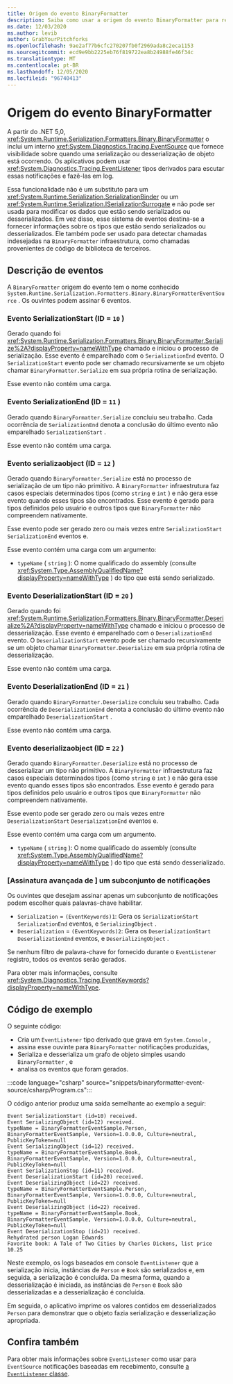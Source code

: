 ```yaml
---
title: Origem do evento BinaryFormatter
description: Saiba como usar a origem do evento BinaryFormatter para registrar quando a serialização ou desserialização estiver ocorrendo.
ms.date: 12/03/2020
ms.author: levib
author: GrabYourPitchforks
ms.openlocfilehash: 9ae2af77b6cfc270207fb0f2969ada8c2eca1153
ms.sourcegitcommit: ecd9e9bb2225eb76f819722ea8b24988fe46f34c
ms.translationtype: MT
ms.contentlocale: pt-BR
ms.lasthandoff: 12/05/2020
ms.locfileid: "96740413"
---
```

# <a name="binaryformatter-event-source"></a>Origem do evento BinaryFormatter

A partir do .NET 5,0, <xref:System.Runtime.Serialization.Formatters.Binary.BinaryFormatter> o inclui um interno <xref:System.Diagnostics.Tracing.EventSource> que fornece visibilidade sobre quando uma serialização ou desserialização de objeto está ocorrendo. Os aplicativos podem usar <xref:System.Diagnostics.Tracing.EventListener> tipos derivados para escutar essas notificações e fazê-las em log.

Essa funcionalidade não é um substituto para um <xref:System.Runtime.Serialization.SerializationBinder> ou um <xref:System.Runtime.Serialization.ISerializationSurrogate> e não pode ser usada para modificar os dados que estão sendo serializados ou desserializados. Em vez disso, esse sistema de eventos destina-se a fornecer informações sobre os tipos que estão sendo serializados ou desserializados. Ele também pode ser usado para detectar chamadas indesejadas na `BinaryFormatter` infraestrutura, como chamadas provenientes de código de biblioteca de terceiros.

## <a name="description-of-events"></a>Descrição de eventos

A `BinaryFormatter` origem do evento tem o nome conhecido `System.Runtime.Serialization.Formatters.Binary.BinaryFormatterEventSource` . Os ouvintes podem assinar 6 eventos.

### <a name="serializationstart-event-id--10"></a>Evento SerializationStart (ID = `10` )

Gerado quando foi <xref:System.Runtime.Serialization.Formatters.Binary.BinaryFormatter.Serialize%2A?displayProperty=nameWithType> chamado e iniciou o processo de serialização. Esse evento é emparelhado com o `SerializationEnd` evento. O `SerializationStart` evento pode ser chamado recursivamente se um objeto chamar `BinaryFormatter.Serialize` em sua própria rotina de serialização.

Esse evento não contém uma carga.

### <a name="serializationend-event-id--11"></a>Evento SerializationEnd (ID = `11` )

Gerado quando `BinaryFormatter.Serialize` concluiu seu trabalho. Cada ocorrência de `SerializationEnd` denota a conclusão do último evento não emparelhado `SerializationStart` .

Esse evento não contém uma carga.

### <a name="serializingobject-event-id--12"></a>Evento serializaobject (ID = `12` )

Gerado quando `BinaryFormatter.Serialize` está no processo de serialização de um tipo não primitivo. A `BinaryFormatter` infraestrutura faz casos especiais determinados tipos (como `string` e `int` ) e não gera esse evento quando esses tipos são encontrados. Esse evento é gerado para tipos definidos pelo usuário e outros tipos que `BinaryFormatter` não compreendem nativamente.

Esse evento pode ser gerado zero ou mais vezes entre `SerializationStart` `SerializationEnd` eventos e.

Esse evento contém uma carga com um argumento:

* `typeName` ( `string` ): O nome qualificado do assembly (consulte <xref:System.Type.AssemblyQualifiedName?displayProperty=nameWithType> ) do tipo que está sendo serializado.

### <a name="deserializationstart-event-id--20"></a>Evento DeserializationStart (ID = `20` )

Gerado quando foi <xref:System.Runtime.Serialization.Formatters.Binary.BinaryFormatter.Deserialize%2A?displayProperty=nameWithType> chamado e iniciou o processo de desserialização. Esse evento é emparelhado com o `DeserializationEnd` evento. O `DeserializationStart` evento pode ser chamado recursivamente se um objeto chamar `BinaryFormatter.Deserialize` em sua própria rotina de desserialização.

Esse evento não contém uma carga.

### <a name="deserializationend-event-id--21"></a>Evento DeserializationEnd (ID = `21` )

Gerado quando `BinaryFormatter.Deserialize` concluiu seu trabalho. Cada ocorrência de `DeserializationEnd` denota a conclusão do último evento não emparelhado `DeserializationStart` .

Esse evento não contém uma carga.

### <a name="deserializingobject-event-id--22"></a>Evento deserializaobject (ID = `22` )

Gerado quando `BinaryFormatter.Deserialize` está no processo de desserializar um tipo não primitivo. A `BinaryFormatter` infraestrutura faz casos especiais determinados tipos (como `string` e `int` ) e não gera esse evento quando esses tipos são encontrados. Esse evento é gerado para tipos definidos pelo usuário e outros tipos que `BinaryFormatter` não compreendem nativamente.

Esse evento pode ser gerado zero ou mais vezes entre `DeserializationStart` `DeserializationEnd` eventos e.

Esse evento contém uma carga com um argumento.

* `typeName` ( `string` ): O nome qualificado do assembly (consulte <xref:System.Type.AssemblyQualifiedName?displayProperty=nameWithType> ) do tipo que está sendo desserializado.

### <a name="advanced-subscribing-to-a-subset-of-notifications"></a>\[Assinatura avançada de \] um subconjunto de notificações

Os ouvintes que desejam assinar apenas um subconjunto de notificações podem escolher quais palavras-chave habilitar.

* `Serialization` = `(EventKeywords)1`: Gera os `SerializationStart` `SerializationEnd` eventos, e `SerializingObject` .
* `Deserialization` = `(EventKeywords)2`: Gera os `DeserializationStart` `DeserializationEnd` eventos, e `DeserializingObject` .

Se nenhum filtro de palavra-chave for fornecido durante o `EventListener` registro, todos os eventos serão gerados.

Para obter mais informações, consulte <xref:System.Diagnostics.Tracing.EventKeywords?displayProperty=nameWithType>.

## <a name="sample-code"></a>Código de exemplo

O seguinte código:

- Cria um `EventListener` tipo derivado que grava em `System.Console` ,
- assina esse ouvinte para `BinaryFormatter` notificações produzidas,
- Serializa e desserializa um grafo de objeto simples usando `BinaryFormatter` , e
- analisa os eventos que foram gerados.

:::code language="csharp" source="snippets/binaryformatter-event-source/csharp/Program.cs":::

O código anterior produz uma saída semelhante ao exemplo a seguir:

```output
Event SerializationStart (id=10) received.
Event SerializingObject (id=12) received.
typeName = BinaryFormatterEventSample.Person, BinaryFormatterEventSample, Version=1.0.0.0, Culture=neutral, PublicKeyToken=null
Event SerializingObject (id=12) received.
typeName = BinaryFormatterEventSample.Book, BinaryFormatterEventSample, Version=1.0.0.0, Culture=neutral, PublicKeyToken=null
Event SerializationStop (id=11) received.
Event DeserializationStart (id=20) received.
Event DeserializingObject (id=22) received.
typeName = BinaryFormatterEventSample.Person, BinaryFormatterEventSample, Version=1.0.0.0, Culture=neutral, PublicKeyToken=null
Event DeserializingObject (id=22) received.
typeName = BinaryFormatterEventSample.Book, BinaryFormatterEventSample, Version=1.0.0.0, Culture=neutral, PublicKeyToken=null
Event DeserializationStop (id=21) received.
Rehydrated person Logan Edwards
Favorite book: A Tale of Two Cities by Charles Dickens, list price 10.25
```

Neste exemplo, os logs baseados em console `EventListener` que a serialização inicia, instâncias de `Person` e `Book` são serializados e, em seguida, a serialização é concluída. Da mesma forma, quando a desserialização é iniciada, as instâncias de `Person` e `Book` são desserializadas e a desserialização é concluída.

Em seguida, o aplicativo imprime os valores contidos em desserializados `Person` para demonstrar que o objeto fazia serialização e desserialização apropriada.

## <a name="see-also"></a>Confira também

Para obter mais informações sobre `EventListener` como usar para `EventSource` notificações baseadas em recebimento, consulte [a `EventListener` classe](xref:System.Diagnostics.Tracing.EventListener).
